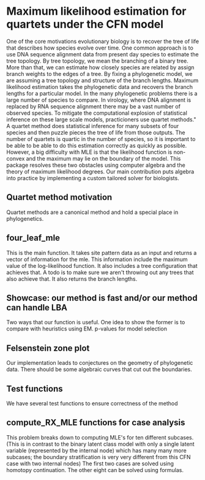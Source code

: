 # Maximum likelihood estimation for quartets under the CFN model

One of the core motivations evolutionary biology is to recover the tree of life that describes how species evolve over time. One common approach is to use DNA sequence alignment data from present day species to estimate the tree topology. By tree topology, we mean the branching of a binary tree. More than that, we can estimate how closely species are related by assign branch weights to the edges of a tree. By fixing a phylogenetic model, we are assuming a tree topology and structure of the branch lengths. Maximum likelihood estimation takes the phylogenetic data and recovers the branch lengths for a particular model. In the many phylogenetic problems there is a large number of species to compare. In virology, where DNA alignment is replaced by RNA sequence alignment there may be a vast number of observed species. To mitigate the computational explosion of statistical inference on these large scale models, practicioners use quartet methods." A quartet method does statistical inference for many subsets of four species and then puzzle pieces the tree of life from those outputs. The number of quartets is quartic in the number of species, so it is important to be able to be able to do this estimation correctly as quickly as possible. However, a big difficulty with MLE is that the likelihood function is non-convex and the maximum may lie on the boundary of the model. This package resolves these two obstacles using computer algebra and the theory of maximum likelihood degrees. Our main contribution puts algebra into practice by implementing a custom tailored solver for biologists. 

## Quartet method motivation
Quartet methods are a canonical method and hold a special place in phylogenetics.

## four_leaf_mle
This is the main function.
It takes site pattern data as an input and returns a vector of information for the mle.
This information include the maximum value of the log-likelihood function. 
It also includes a tree configuration that achieves that. A todo is to make sure we aren't throwing out any trees that also achieve that. 
It also returns the branch lengths. 

## Showcase: our method is fast and/or our method can handle LBA
Two ways that our function is useful. 
One idea to show the former is to compare with heuristics using EM. 
p-values for model selection 

## Felsenstein zone plot 
Our implementation leads to conjectures on the geometry of phylogenetic data. There should be some algebraic curves that cut out the boundaries. 

## Test functions
We have several test functions to ensure correctness of the method

## compute_RX_MLE functions for case analysis
This problem breaks down to computing MLE's for ten different subcases. (This is in contrast to the binary latent class model with only a single latent variable (represented by the internal node) which has many many more subcases; the boundary stratification is very very different from this CFN case with two internal nodes)
The first two cases are solved using homotopy continuation. 
The other eight can be solved using formulas.






